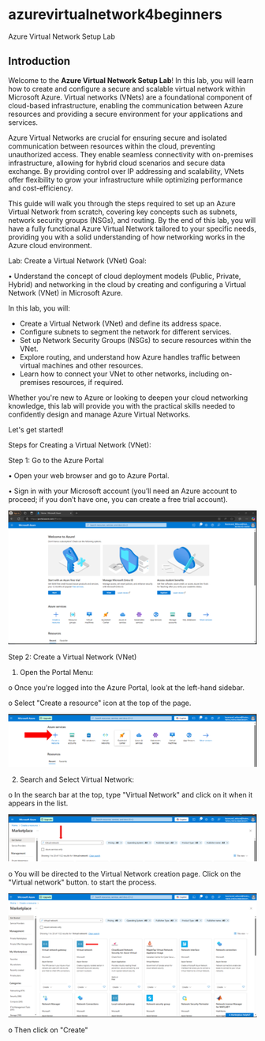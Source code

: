 # azurevirtualnetwork4beginners

Azure Virtual Network Setup Lab

## Introduction

Welcome to the **Azure Virtual Network Setup Lab**! In this lab, you will learn how to create and configure a secure and scalable virtual network within Microsoft Azure. Virtual networks (VNets) are a foundational component of cloud-based infrastructure, enabling the communication between Azure resources and providing a secure environment for your applications and services.

Azure Virtual Networks are crucial for ensuring secure and isolated communication between resources within the cloud, preventing unauthorized access. They enable seamless connectivity with on-premises infrastructure, allowing for hybrid cloud scenarios and secure data exchange. By providing control over IP addressing and scalability, VNets offer flexibility to grow your infrastructure while optimizing performance and cost-efficiency.

This guide will walk you through the steps required to set up an Azure Virtual Network from scratch, covering key concepts such as subnets, network security groups (NSGs), and routing. By the end of this lab, you will have a fully functional Azure Virtual Network tailored to your specific needs, providing you with a solid understanding of how networking works in the Azure cloud environment.

Lab: Create a Virtual Network (VNet)
Goal:

•	Understand the concept of cloud deployment models (Public, Private, Hybrid) and networking in the cloud by creating and configuring a Virtual Network (VNet) in Microsoft Azure.

In this lab, you will:

- Create a Virtual Network (VNet) and define its address space.
- Configure subnets to segment the network for different services.
- Set up Network Security Groups (NSGs) to secure resources within the VNet.
- Explore routing, and understand how Azure handles traffic between virtual machines and other resources.
- Learn how to connect your VNet to other networks, including on-premises resources, if required.

Whether you're new to Azure or looking to deepen your cloud networking knowledge, this lab will provide you with the practical skills needed to confidently design and manage Azure Virtual Networks.

Let's get started!

Steps for Creating a Virtual Network (VNet):

Step 1: Go to the Azure Portal

•	Open your web browser and go to Azure Portal.

•	Sign in with your Microsoft account (you’ll need an Azure account to proceed; if you don’t have one, you can create a free trial account).

![Alt text](https://github.com/Kesmondlw79/azurevirtualnetwork4beginners/blob/main/AZ900%20Portal.PNG?raw=true)

Step 2: Create a Virtual Network (VNet)

1.	Open the Portal Menu:
   
o	Once you're logged into the Azure Portal, look at the left-hand sidebar.

o	Select "Create a resource"  icon at the top of the page.

![Alt text](https://github.com/Kesmondlw79/azurevirtualnetwork4beginners/blob/main/AZ900%20Create%20a%20resource%20Icon.PNG?raw=true)

2.	Search and Select Virtual Network:
   
o	In the search bar at the top, type "Virtual Network" and click on it when it appears in the list.

![Alt text](https://github.com/Kesmondlw79/azurevirtualnetwork4beginners/blob/main/AZ900%20searchbar.PNG?raw=true)

o	You will be directed to the Virtual Network creation page. Click on the "Virtual network" button. to start the process.

![Alt text](https://github.com/Kesmondlw79/azurevirtualnetwork4beginners/blob/main/AZ900VNetworkPage.PNG?raw=true)

o  Then click on "Create"






